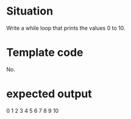# Situation

Write a while loop that prints the values 0 to 10.

# Template code
No.

# expected output
0
1
2
3
4
5
6
7
8
9
10
